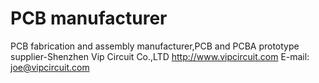 # PCB manufacturer
PCB fabrication and assembly manufacturer,PCB and PCBA prototype supplier-Shenzhen Vip Circuit  Co.,LTD
http://www.vipcircuit.com
E-mail: joe@vipcircuit.com
